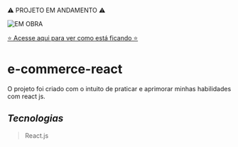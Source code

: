 ⚠️ PROJETO EM ANDAMENTO ⚠️

![EM OBRA](https://github.com/RobertoDev3/Cadastro-de-Clientes/assets/127002141/9da459b7-bf1f-488f-9f3a-fb7f61d75b8b)

[⭐ Acesse aqui para ver como está ficando ⭐](https://e-commerce-react-three-mu.vercel.app)

# e-commerce-react
O projeto foi criado com o intuito de praticar e aprimorar minhas habilidades com react js.

## *Tecnologias*
> React.js
